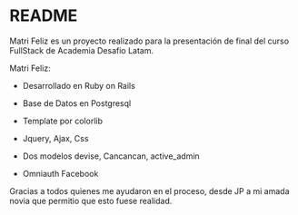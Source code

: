 # README

Matri Feliz es un proyecto realizado para la presentación de final del curso FullStack de Academia Desafio Latam. 

Matri Feliz:

* Desarrollado en Ruby on Rails

* Base de Datos en Postgresql

* Template por colorlib

* Jquery, Ajax, Css

* Dos modelos devise, Cancancan, active_admin

* Omniauth Facebook

Gracias a todos quienes me ayudaron en el proceso, desde JP a mi amada novia que permitio que esto fuese realidad.
